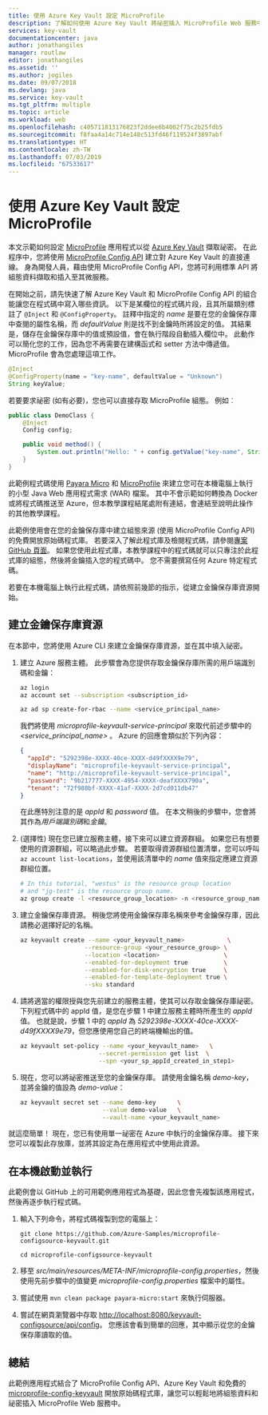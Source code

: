 ```yaml
---
title: 使用 Azure Key Vault 設定 MicroProfile
description: 了解如何使用 Azure Key Vault 將祕密插入 MicroProfile Web 服務中
services: key-vault
documentationcenter: java
author: jonathangiles
manager: routlaw
editor: jonathangiles
ms.assetid: ''
ms.author: jogiles
ms.date: 09/07/2018
ms.devlang: java
ms.service: key-vault
ms.tgt_pltfrm: multiple
ms.topic: article
ms.workload: web
ms.openlocfilehash: c405711813176823f2ddee6b4002f75c2b25fdb5
ms.sourcegitcommit: f8faa4a14c714e148c513fd46f119524f3897abf
ms.translationtype: HT
ms.contentlocale: zh-TW
ms.lasthandoff: 07/03/2019
ms.locfileid: "67533617"
---
```

# <a name="configure-microprofile-by-using-azure-key-vault"></a>使用 Azure Key Vault 設定 MicroProfile

本文示範如何設定 [MicroProfile](http://microprofile.io) 應用程式以從 [Azure Key Vault](https://azure.microsoft.com/services/key-vault/) 擷取祕密。 在此程序中，您將使用 [MicroProfile Config API](https://microprofile.io/project/eclipse/microprofile-config) 建立對 Azure Key Vault 的直接連線。 身為開發人員，藉由使用 MicroProfile Config API，您將可利用標準 API 將組態資料擷取和插入至其微服務。

在開始之前，請先快速了解 Azure Key Vault 和 MicroProfile Config API 的組合能讓您在程式碼中寫入哪些資訊。 以下是某欄位的程式碼片段，且其所屬類別標註了 `@Inject` 和 `@ConfigProperty`。 註釋中指定的 *name* 是要在您的金鑰保存庫中查閱的屬性名稱，而 *defaultValue* 則是找不到金鑰時所將設定的值。 其結果是，儲存在金鑰保存庫中的值或預設值，會在執行階段自動插入欄位中。 此動作可以簡化您的工作，因為您不再需要在建構函式和 setter 方法中傳遞值。 MicroProfile 會為您處理這項工作。

```java
@Inject
@ConfigProperty(name = "key-name", defaultValue = "Unknown")
String keyValue;
```

若要要求祕密 (如有必要)，您也可以直接存取 MicroProfile 組態。 例如︰

```java
public class DemoClass {
    @Inject
    Config config;

    public void method() {
        System.out.println("Hello: " + config.getValue("key-name", String.class));
    }
}
```

此範例程式碼使用 [Payara Micro](https://www.payara.fish/payara_micro) 和 [MicroProfile](https://microprofile.io/) 來建立您可在本機電腦上執行的小型 Java Web 應用程式需求 (WAR) 檔案。 其中不會示範如何轉換為 Docker 或將程式碼推送至 Azure，但本教學課程結尾處附有連結，會連結至說明此操作的其他教學課程。

此範例使用會在您的金鑰保存庫中建立組態來源 (使用 MicroProfile Config API) 的免費開放原始碼程式庫。 若要深入了解此程式庫及檢閱程式碼，請參閱[專案 GitHub 頁面](https://github.com/Azure/azure-microprofile/tree/master/microprofile-config-keyvault)。 如果您使用此程式庫，本教學課程中的程式碼就可以只專注於此程式庫的組態，然後將金鑰插入您的程式碼中。 您不需要撰寫任何 Azure 特定程式碼。

若要在本機電腦上執行此程式碼，請依照前幾節的指示，從建立金鑰保存庫資源開始。

## <a name="create-a-key-vault-resource"></a>建立金鑰保存庫資源

在本節中，您將使用 Azure CLI 來建立金鑰保存庫資源，並在其中填入祕密。

1. 建立 Azure 服務主體。 此步驟會為您提供存取金鑰保存庫所需的用戶端識別碼和金鑰：

    ```bash
    az login
    az account set --subscription <subscription_id>

    az ad sp create-for-rbac --name <service_principal_name>
    ```

    我們將使用 *microprofile-keyvault-service-principal* 來取代前述步驟中的 *\<service_principal_name>* 。 Azure 的回應會類似於下列內容：

    ```json
    {
      "appId": "5292398e-XXXX-40ce-XXXX-d49fXXXX9e79",
      "displayName": "microprofile-keyvault-service-principal",
      "name": "http://microprofile-keyvault-service-principal",
      "password": "9b217777-XXXX-4954-XXXX-deafXXXX790a",
      "tenant": "72f988bf-XXXX-41af-XXXX-2d7cd011db47"
    }
    ```

    在此應特別注意的是 *appId* 和 *password* 值。 在本文稍後的步驟中，您會將其作為*用戶端識別碼*和*金鑰*。

1. (選擇性) 現在您已建立服務主體，接下來可以建立資源群組。 如果您已有想要使用的資源群組，可以略過此步驟。 若要取得資源群組位置清單，您可以呼叫 `az account list-locations`，並使用該清單中的 *name* 值來指定應建立資源群組位置。

    ```bash
    # In this tutorial, "westus" is the resource group location
    # and "jg-test" is the resource group name.
    az group create -l <resource_group_location> -n <resource_group_name>
    ```

1. 建立金鑰保存庫資源。 稍後您將使用金鑰保存庫名稱來參考金鑰保存庫，因此請務必選擇好記的名稱。

    ```bash
    az keyvault create --name <your_keyvault_name>            \
                      --resource-group <your_resource_group> \
                      --location <location>                  \
                      --enabled-for-deployment true          \
                      --enabled-for-disk-encryption true     \
                      --enabled-for-template-deployment true \
                      --sku standard
    ```

1. 請將適當的權限授與您先前建立的服務主體，使其可以存取金鑰保存庫祕密。 下列程式碼中的 appId 值，是您在步驟 1 中建立服務主體時所產生的 *appId* 值。 也就是說，步驟 1 中的 *appId* 為 *5292398e-XXXX-40ce-XXXX-d49fXXXX9e79*，但您應使用您自己的終端機輸出的值。

    ```bash
    az keyvault set-policy --name <your_keyvault_name>   \
                          --secret-permission get list  \
                          --spn <your_sp_appId_created_in_step1>
    ```

1. 現在，您可以將祕密推送至您的金鑰保存庫。 請使用金鑰名稱 *demo-key*，並將金鑰的值設為 *demo-value*：

    ```bash
    az keyvault secret set --name demo-key      \
                           --value demo-value   \
                           --vault-name <your_keyvault_name>  
    ```

就這麼簡單！ 現在，您已有使用單一祕密在 Azure 中執行的金鑰保存庫。 接下來您可以複製此存放庫，並將其設定為在應用程式中使用此資源。

## <a name="get-up-and-running-locally"></a>在本機啟動並執行

此範例會以 GitHub 上的可用範例應用程式為基礎，因此您會先複製該應用程式，然後再逐步執行程式碼。 

1. 輸入下列命令，將程式碼複製到您的電腦上：

    `git clone https://github.com/Azure-Samples/microprofile-configsource-keyvault.git`

    `cd microprofile-configsource-keyvault`

1. 移至 *src/main/resources/META-INF/microprofile-config.properties*，然後使用先前步驟中的值變更 *microprofile-config.properties* 檔案中的屬性。

1. 嘗試使用 `mvn clean package payara-micro:start` 來執行伺服器。

1. 嘗試在網頁瀏覽器中存取 [http://localhost:8080/keyvault-configsource/api/config](http://localhost:8080/keyvault-configsource/api/config)。 您應該會看到簡單的回應，其中顯示從您的金鑰保存庫讀取的值。

## <a name="summary"></a>總結

此範例應用程式結合了 MicroProfile Config API、Azure Key Vault 和免費的 [microprofile-config-keyvault](https://github.com/Azure/azure-microprofile/tree/master/microprofile-config-keyvault) 開放原始碼程式庫，讓您可以輕鬆地將組態資料和祕密插入 MicroProfile Web 服務中。
